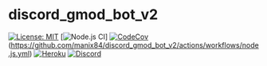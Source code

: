 # discord_gmod_bot_v2
[![License: MIT](https://img.shields.io/badge/License-MIT-brightgreen.svg)](https://github.com/manix84/discord_gmod_bot_v2/blob/main/LICENSE)
[![Node.js CI](https://github.com/manix84/discord_gmod_bot_v2/actions/workflows/node.js.yml/badge.svg)]
[![CodeCov](https://codecov.io/gh/manix84/discord_gmod_bot_v2/branch/main/graph/badge.svg?token=ez4k1J1239)](https://codecov.io/gh/manix84/discord_gmod_bot_v2)(https://github.com/manix84/discord_gmod_bot_v2/actions/workflows/node.js.yml)
[![Heroku](https://pyheroku-badge.herokuapp.com/?app=discord-muter-beta&style=flat)](https://discord-muter-beta.herokuapp.com/)
[![Discord](https://img.shields.io/discord/732566248461828228.svg?label=&logo=discord&logoColor=ffffff&color=7389D8&labelColor=6A7EC2)](https://discord.gg/yg6KJ8c)
